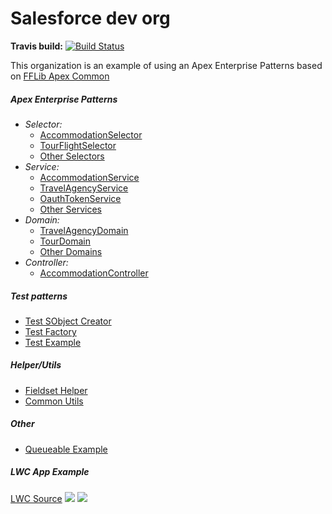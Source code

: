 # Salesforce dev org

**Travis build:** [![Build Status](https://travis-ci.org/chernyy-svyat/sf-dev-org.svg?branch=develop)](https://travis-ci.org/chernyy-svyat/sf-dev-org)

This organization is an example of using an Apex Enterprise Patterns based on [FFLib Apex Common](https://github.com/apex-enterprise-patterns/fflib-apex-common "FFLib Apex Common")

##### Apex Enterprise Patterns
- _Selector:_
	- [AccommodationSelector](https://github.com/chernyy-svyat/sf-dev-org/blob/develop/force-app/aep/selector/classes/AccommodationSelector.cls "AccommodationSelector")
	- [TourFlightSelector](https://github.com/chernyy-svyat/sf-dev-org/blob/develop/force-app/aep/selector/classes/TourFlightSelector.cls "TourFlightSelector")
	- [Other Selectors](https://github.com/chernyy-svyat/sf-dev-org/tree/develop/force-app/aep/selector/classes "Other Selectors")
- _Service:_
	- [AccommodationService](https://github.com/chernyy-svyat/sf-dev-org/blob/develop/force-app/aep/service/classes/AccommodationService.cls "AccommodationService")
	- [TravelAgencyService](https://github.com/chernyy-svyat/sf-dev-org/blob/develop/force-app/aep/service/classes/TravelAgencyService.cls "TravelAgencyService")
	- [OauthTokenService](https://github.com/chernyy-svyat/sf-dev-org/blob/develop/force-app/aep/service/classes/OauthTokenService.cls "OauthTokenService")
	- [Other Services](https://github.com/chernyy-svyat/sf-dev-org/tree/develop/force-app/aep/selector/classes "Other Services")
- _Domain:_
	- [TravelAgencyDomain](https://github.com/chernyy-svyat/sf-dev-org/blob/develop/force-app/aep/domain/classes/TravelAgencyDomain.cls "TravelAgencyDomain")
	- [TourDomain](https://github.com/chernyy-svyat/sf-dev-org/blob/develop/force-app/aep/domain/classes/TourDomain.cls "TourDomain")
	- [Other Domains](https://github.com/chernyy-svyat/sf-dev-org/tree/develop/force-app/aep/domain/classes "Other Domains")
- _Controller:_
	-  [AccommodationController](https://github.com/chernyy-svyat/sf-dev-org/blob/develop/force-app/aep/controller/classes/AccommodationController.cls "AccommodationController")

##### Test patterns
- [Test SObject Creator](https://github.com/chernyy-svyat/sf-dev-org/blob/develop/force-app/general-test/test-sobject-creator/classes/GENERAL_TestUserCreator.cls "Test SObject Creator")
- [Test Factory](https://github.com/chernyy-svyat/sf-dev-org/blob/develop/force-app/general-test/test-factory/classes/GENERAL_TestAccountFactory.cls "Test Factory")
- [Test Example](https://github.com/chernyy-svyat/sf-dev-org/blob/develop/force-app/test/classes/AccountSelectorTest.cls "Test Example")

##### Helper/Utils
- [Fieldset Helper](https://github.com/chernyy-svyat/sf-dev-org/blob/develop/force-app/general/classes/GENERAL_FieldSetHelper.cls "Fieldset Helper")
- [Common Utils](https://github.com/chernyy-svyat/sf-dev-org/blob/develop/force-app/general/classes/GENERAL_Utils.cls "Common Utils")

##### Other
- [Queueable Example](https://github.com/chernyy-svyat/sf-dev-org/blob/develop/force-app/aep/queueable/classes/OauthTokenRevokeQueueable.cls "Queueable Example")

##### LWC App Example
[LWC Source](https://github.com/chernyy-svyat/sf-dev-org/tree/develop/force-app/main/default/lwc "LWC Source")
![](https://i.imgur.com/rvEaVw9.png)
![](https://i.imgur.com/dgf5Gxv.png)
